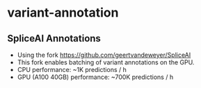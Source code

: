 # variant-annotation
## SpliceAI Annotations
- Using the fork https://github.com/geertvandeweyer/SpliceAI
- This fork enables batching of variant annotations on the GPU. 
- CPU performance: ~1K predictions / h
- GPU (A100 40GB) performance: ~700K predictions / h
